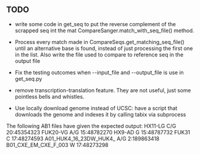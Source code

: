 ## TODO

- write some code in get_seq to put the reverse complement of the scrapped seq int the mat CompareSanger.match_with_seq_file() method.

- Process every match made in CompareSeqs.get_matching_seq_file() until an alternative base is found, instead of just processing the first one in the list. Also write the file used to compare to reference seq in the output file

- Fix the testing outcomes when --input_file and --output_file is use in get_seq.py

- remove transcription-translation feature. They are not useful, just some pointless bells and whistles.

- Use locally download genome instead of UCSC: have a script that downloads the genome and indexes it by calling tabix via subprocess








The following AB1 files have given the expected output:
  HX11-LG C/G 20:45354323
  FUK20-VG  A/G 15:48782270
  HX9-AD  G 15:48787732
  FUK31 C 17:48274593
  A01_HUK4_16_23DW_HUK4_ A/G 2:189863418
  B01_CXE_EM_CXE_F_003 W 17:48273298

